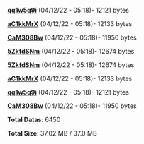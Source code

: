 [**qq1w5q9i**](/data/qq1w5q9i.txt) (04/12/22 - 05:18)- 12121 bytes

[**aC1kkMrX**](/data/aC1kkMrX.txt) (04/12/22 - 05:18)- 12133 bytes

[**CaM308Bw**](/data/CaM308Bw.txt) (04/12/22 - 05:18)- 11950 bytes

[**5ZkfdSNm**](/data/5ZkfdSNm.txt) (04/12/22 - 05:18)- 12674 bytes

[**5ZkfdSNm**](/data/5ZkfdSNm.txt) (04/12/22 - 05:18)- 12674 bytes

[**aC1kkMrX**](/data/aC1kkMrX.txt) (04/12/22 - 05:18)- 12133 bytes

[**qq1w5q9i**](/data/qq1w5q9i.txt) (04/12/22 - 05:18)- 12121 bytes

[**CaM308Bw**](/data/CaM308Bw.txt) (04/12/22 - 05:18)- 11950 bytes

**Total Datas**: 6450

**Total Size**: 37.02 MB / 37.0 MB